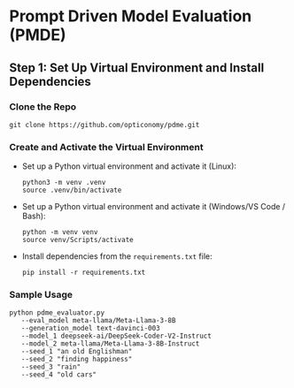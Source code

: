 # Prompt Driven Model Evaluation (PMDE)

## Step 1: Set Up Virtual Environment and Install Dependencies

### Clone the Repo
  ```
  git clone https://github.com/opticonomy/pdme.git
  ```

### Create and Activate the Virtual Environment
- Set up a Python virtual environment and activate it (Linux):
  ```
  python3 -m venv .venv
  source .venv/bin/activate
  ```

- Set up a Python virtual environment and activate it (Windows/VS Code / Bash):
  ```
  python -m venv venv
  source venv/Scripts/activate
  ```
  
- Install dependencies from the `requirements.txt` file:
  ```
  pip install -r requirements.txt
  ```

### Sample Usage
 ```
python pdme_evaluator.py 
    --eval_model meta-llama/Meta-Llama-3-8B 
    --generation_model text-davinci-003 
    --model_1 deepseek-ai/DeepSeek-Coder-V2-Instruct 
    --model_2 meta-llama/Meta-Llama-3-8B-Instruct 
    --seed_1 "an old Englishman" 
    --seed_2 "finding happiness" 
    --seed_3 "rain" 
    --seed_4 "old cars"

 ```